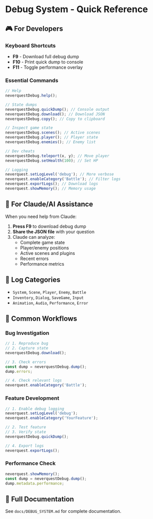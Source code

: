 # Debug System - Quick Reference

## 🎮 For Developers

### Keyboard Shortcuts

- **F9** - Download full debug dump
- **F10** - Print quick dump to console
- **F11** - Toggle performance overlay

### Essential Commands

```javascript
// Help
neverquestDebug.help();

// State dumps
neverquestDebug.quickDump(); // Console output
neverquestDebug.download(); // Download JSON
neverquestDebug.copy(); // Copy to clipboard

// Inspect game state
neverquestDebug.scenes(); // Active scenes
neverquestDebug.player(); // Player state
neverquestDebug.enemies(); // Enemy list

// Dev cheats
neverquestDebug.teleport(x, y); // Move player
neverquestDebug.setHealth(100); // Set HP

// Logging
neverquest.setLogLevel('debug'); // More verbose
neverquest.enableCategory('Battle'); // Filter logs
neverquest.exportLogs(); // Download logs
neverquest.showMemory(); // Memory usage
```

## 🤖 For Claude/AI Assistance

When you need help from Claude:

1. **Press F9** to download debug dump
2. **Share the JSON file** with your question
3. Claude can analyze:
    - Complete game state
    - Player/enemy positions
    - Active scenes and plugins
    - Recent errors
    - Performance metrics

## 📝 Log Categories

- `System`, `Scene`, `Player`, `Enemy`, `Battle`
- `Inventory`, `Dialog`, `SaveGame`, `Input`
- `Animation`, `Audio`, `Performance`, `Error`

## 🔧 Common Workflows

### Bug Investigation

```javascript
// 1. Reproduce bug
// 2. Capture state
neverquestDebug.download();

// 3. Check errors
const dump = neverquestDebug.dump();
dump.errors;

// 4. Check relevant logs
neverquest.enableCategory('Battle');
```

### Feature Development

```javascript
// 1. Enable debug logging
neverquest.setLogLevel('debug');
neverquest.enableCategory('YourFeature');

// 2. Test feature
// 3. Verify state
neverquestDebug.quickDump();

// 4. Export logs
neverquest.exportLogs();
```

### Performance Check

```javascript
neverquest.showMemory();
const dump = neverquestDebug.dump();
dump.metadata.performance;
```

## 📖 Full Documentation

See `docs/DEBUG_SYSTEM.md` for complete documentation.
